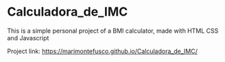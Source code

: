 # Calculadora_de_IMC
This is a simple personal project of a BMI calculator, made with HTML CSS and Javascript


Project link: https://marimontefusco.github.io/Calculadora_de_IMC/

